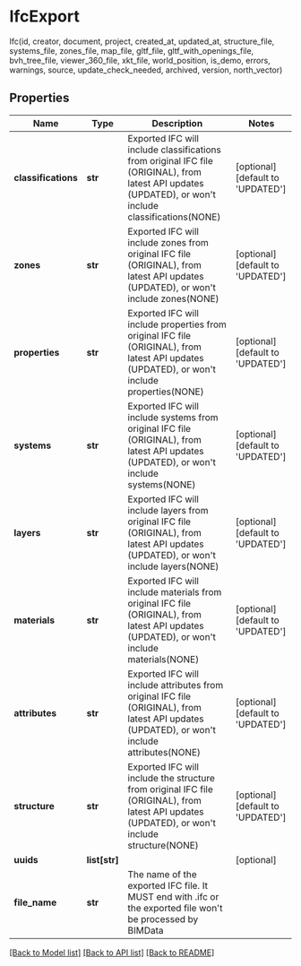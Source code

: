 # IfcExport

Ifc(id, creator, document, project, created_at, updated_at, structure_file, systems_file, zones_file, map_file, gltf_file, gltf_with_openings_file, bvh_tree_file, viewer_360_file, xkt_file, world_position, is_demo, errors, warnings, source, update_check_needed, archived, version, north_vector)
## Properties
Name | Type | Description | Notes
------------ | ------------- | ------------- | -------------
**classifications** | **str** | Exported IFC will include classifications from original IFC file (ORIGINAL), from latest API updates (UPDATED), or won&#39;t include classifications(NONE) | [optional] [default to 'UPDATED']
**zones** | **str** | Exported IFC will include zones from original IFC file (ORIGINAL), from latest API updates (UPDATED), or won&#39;t include zones(NONE) | [optional] [default to 'UPDATED']
**properties** | **str** | Exported IFC will include properties from original IFC file (ORIGINAL), from latest API updates (UPDATED), or won&#39;t include properties(NONE) | [optional] [default to 'UPDATED']
**systems** | **str** | Exported IFC will include systems from original IFC file (ORIGINAL), from latest API updates (UPDATED), or won&#39;t include systems(NONE) | [optional] [default to 'UPDATED']
**layers** | **str** | Exported IFC will include layers from original IFC file (ORIGINAL), from latest API updates (UPDATED), or won&#39;t include layers(NONE) | [optional] [default to 'UPDATED']
**materials** | **str** | Exported IFC will include materials from original IFC file (ORIGINAL), from latest API updates (UPDATED), or won&#39;t include materials(NONE) | [optional] [default to 'UPDATED']
**attributes** | **str** | Exported IFC will include attributes from original IFC file (ORIGINAL), from latest API updates (UPDATED), or won&#39;t include attributes(NONE) | [optional] [default to 'UPDATED']
**structure** | **str** | Exported IFC will include the structure from original IFC file (ORIGINAL), from latest API updates (UPDATED), or won&#39;t include structure(NONE) | [optional] [default to 'UPDATED']
**uuids** | **list[str]** |  | [optional] 
**file_name** | **str** | The name of the exported IFC file. It MUST end with .ifc or the exported file won&#39;t be processed by BIMData | 

[[Back to Model list]](../README.md#documentation-for-models) [[Back to API list]](../README.md#documentation-for-api-endpoints) [[Back to README]](../README.md)


